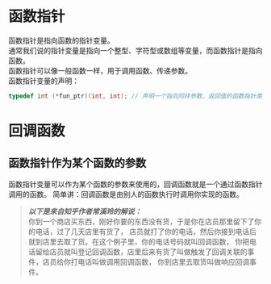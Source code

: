 # 函数指针

函数指针是指向函数的指针变量。  
通常我们说的指针变量是指向一个整型、字符型或数组等变量，而函数指针是指向函数。  
函数指针可以像一般函数一样，用于调用函数、传递参数。  
函数指针变量的声明：  

```c
typedef int (*fun_ptr)(int, int); // 声明一个指向同样参数、返回值的函数指针类型
```

# 回调函数

## 函数指针作为某个函数的参数

函数指针变量可以作为某个函数的参数来使用的，回调函数就是一个通过函数指针调用的函数。
简单讲：回调函数是由别人的函数执行时调用你实现的函数。
> ***以下是来自知乎作者常溪玲的解说：*** <br>
你到一个商店买东西，刚好你要的东西没有货，于是你在店员那里留下了你的电话，过了几天店里有货了，
店员就打了你的电话，然后你接到电话后就到店里去取了货。在这个例子里，你的电话号码就叫回调函数，
你把电话留给店员就叫登记回调函数，店里后来有货了叫做触发了回调关联的事件，店员给你打电话叫做调用回调函数，
你到店里去取货叫做响应回调事件。
